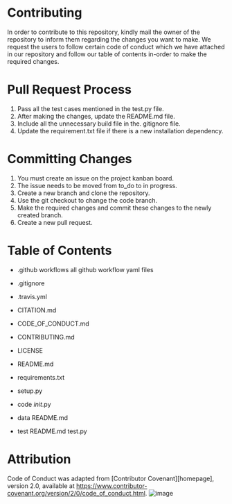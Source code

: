 # Contributing
In order to contribute to this repository, kindly mail the owner of the repository to inform them regarding the changes you want to make. 
We request the users to follow certain code of conduct which we have attached in our repository and follow our table of contents in-order to make the required changes.

# Pull Request Process
1. Pass all the test cases mentioned in the test.py file.
2. After making the changes, update the README.md file.
3. Include all the unnecessary build file in the. gitignore file.
4. Update the requirement.txt file if there is a new installation dependency.

# Committing Changes
1. You must create an issue on the project kanban board.
2. The issue needs to be moved from to_do to in progress.
3. Create a new branch and clone the repository.
4. Use the git checkout to change the code branch.
5. Make the required changes and commit these changes to the newly created branch.
6. Create a new pull request.

# Table of Contents

- .github
    workflows
        all github workflow yaml files

- .gitignore

- .travis.yml

- CITATION.md

- CODE_OF_CONDUCT.md

- CONTRIBUTING.md

- LICENSE

- README.md

- requirements.txt

- setup.py

- code
    _init_.py

- data
    README.md

- test
    README.md
    test.py

# Attribution
Code of Conduct was adapted from [Contributor Covenant][homepage],
version 2.0, available at
https://www.contributor-covenant.org/version/2/0/code_of_conduct.html.
![image](https://user-images.githubusercontent.com/42272328/131936455-5bd8e048-a04c-4841-966b-1ceddd4b038e.png)
